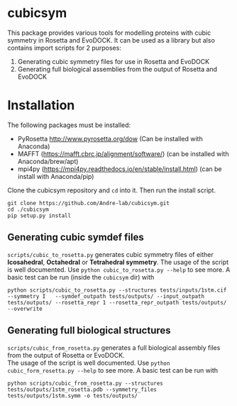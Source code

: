 # cubicsym
This package provides various tools for modelling proteins with cubic symmetry in Rosetta and EvoDOCK. 
It can be used as a library but also contains import scripts for 2 purposes:

1. Generating cubic symmetry files for use in Rosetta and EvoDOCK
2. Generating full biological assemblies from the output of Rosetta and EvoDOCK

# Installation

The following packages must be installed: 
* PyRosetta http://www.pyrosetta.org/dow (Can be installed with Anaconda)
* MAFFT (https://mafft.cbrc.jp/alignment/software/) (can be installed with Anaconda/brew/apt)
* mpi4py (https://mpi4py.readthedocs.io/en/stable/install.html) (can be install with Anaconda/pip)

Clone the cubicsym repository and ```cd``` into it. Then run the install script.
```console
git clone https://github.com/Andre-lab/cubicsym.git
cd ./cubicsym
pip setup.py install 
```

## Generating cubic symdef files 
```scripts/cubic_to_rosetta.py``` generates cubic symmetry files of either **Icosahedral**, **Octahedral** or **Tetrahedral symmetry**. 
The usage of the script is well documented. Use `python cubic_to_rosetta.py --help` to see more. 
A basic test can be run (inside the `cubicsym` dir) with 

```console
python scripts/cubic_to_rosetta.py --structures tests/inputs/1stm.cif --symmetry I   --symdef_outpath tests/outputs/ --input_outpath tests/outputs/ --rosetta_repr 1 --rosetta_repr_outpath tests/outputs/ --overwrite
```

## Generating full biological structures 
`scripts/cubic_from_rosetta.py` generates a full biological assembly files from the output of Rosetta or EvoDOCK.  
The usage of the script is well documented. Use `python cubic_form_rosetta.py --help` to see more.
A basic test can be run with

```console
python scripts/cubic_from_rosetta.py --structures tests/outputs/1stm_rosetta.pdb --symmetry_files tests/outputs/1stm.symm -o tests/outputs/
```



